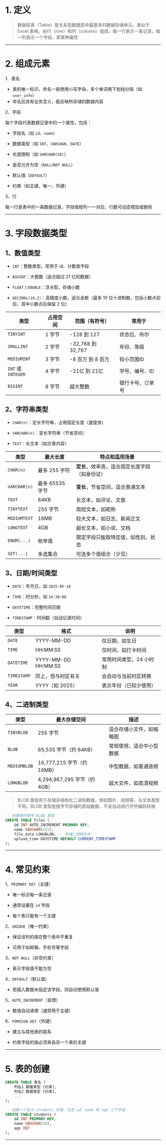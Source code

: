 
# 1. 定义

>数据库表（Table）是关系型数据库中最基本的数据存储单元，类似于 Excel 表格，由行（row）和列（column）组成，每一行表示一条记录，每一列表示一个字段，即某种属性

****
# 2. 组成元素

1、表名

- 表的唯一标识，命名一般使用小写字母，多个单词用下划线分隔（如 `user_info`）
- 命名应具有业务含义，能反映所存储的数据内容

2、字段

每个字段代表数据记录中的一个属性，包括：

- 字段名（如 `id`、`name`）

- 数据类型（如 `INT`、`VARCHAR`、`DATE`）

- 长度限制（如 `VARCHAR(50)`）

- 是否允许为空（`NULL`/`NOT NULL`）

- 默认值（`DEFAULT`）

- 约束（如主键、唯一、外键）

3、行

每一行是表中的一条数据记录，字段值按列一一对应，行数可动态增加或删除

****
# 3. 字段数据类型

## 1、数值类型

- `INT`：整数类型，常用于 id、计数类字段

- `BIGINT`：大整数（适合超过 21 亿的数据）

- `FLOAT` / `DOUBLE`：浮点型，存储小数

- `DECIMAL(10,2)`：高精度小数，适合金额（最多 10 位十进制数，包括小数点前后，其中小数点后保留 2 位）

|类型|占用空间|范围（有符号）|常用于|
|---|---|---|---|
|`TINYINT`|1 字节|-128 到 127|状态位、布尔|
|`SMALLINT`|2 字节|-32,768 到 32,767|年份、等级|
|`MEDIUMINT`|3 字节|-8 百万 到 8 百万|较小范围ID|
|`INT` 或 `INTEGER`|4 字节|-21亿 到 21亿|学号、编号、ID|
|`BIGINT`|8 字节|超大整数|银行卡号、订单号|


## 2、字符串类型

- `CHAR(n)`：定长字符串，占用固定长度（速度快）

- `VARCHAR(n)`：变长字符串（节省空间）

- `TEXT`：长文本（如文章内容）

| 类型           | 最大长度        | 特点和适用场景                   |
| ------------ | ----------- | ------------------------- |
| `CHAR(n)`    | 最多 255 字符   | **定长**，效率高，适合固定长度字段（如身份证） |
| `VARCHAR(n)` | 最多 65535 字节 | **变长**，节省空间，适合普通文本        |
| `TEXT`       | 64KB        | 长文本，如评论、文章                |
| `TINYTEXT`   | 255 字节      | 简短文本，如昵称                  |
| `MEDIUMTEXT` | 16MB        | 较大文本，如日志、新闻正文             |
| `LONGTEXT`   | 4GB         | 超长文本，如小说、文档               |
| `ENUM(...)`  | 枚举值         | 限定字段只能取特定值，如性别、状态         |
| `SET(...)`   | 多选集合        | 可选多个值组合（少见）               |


## 3、日期/时间类型

- `DATE`：年月日，如 `2025-05-18`

- `TIME`：时分秒，如 `14:30:00`

- `DATETIME`：完整时间日期

- `TIMESTAMP`：时间戳（自动记录时间）

| 类型          | 格式                  | 说明            |
| ----------- | ------------------- | ------------- |
| `DATE`      | YYYY-MM-DD          | 仅日期，如生日       |
| `TIME`      | HH:MM:SS            | 仅时间，如打卡时间     |
| `DATETIME`  | YYYY-MM-DD HH:MM:SS | 常用时间类型，24 小时制 |
| `TIMESTAMP` | 同上，但与时区有关           | 会自动与当前时区转换    |
| `YEAR`      | YYYY（如 2025）        | 表示年份（已较少使用）   |

## 4、二进制类型

|类型|最大存储空间|描述|
|---|---|---|
|`TINYBLOB`|255 字节|适合存储小文件，如缩略图|
|`BLOB`|65,535 字节（约 64KB）|常规使用，适合中小型数据|
|`MEDIUMBLOB`|16,777,215 字节（约 16MB）|中型数据，如普通音频|
|`LONGBLOB`|4,294,967,295 字节（约 4GB）|超大文件，如高清视频|

>BLOB 类型用于存储非结构化二进制数据，例如图片、视频等，与文本类型不同，BLOB 类型是按字节存储的原始数据，不会自动进行字符编码转换

```sql
-- 创建表时使用 BLOB 类型
CREATE TABLE files (
    id INT AUTO_INCREMENT PRIMARY KEY,
    name VARCHAR(255),
    file_data LONGBLOB, -- 存储二进制文件
    upload_time DATETIME DEFAULT CURRENT_TIMESTAMP
);
```

****
# 4. 常见约束

 1、`PRIMARY KEY`（主键）

- 唯一标识每一条记录

- 通常设置在 `id` 字段  

- 每个表只能有一个主键


2、`UNIQUE`（唯一约束）

- 保证该列的值在整个表中不重复

- 可用于如邮箱、手机号等字段


3、`NOT NULL`（非空约束）

- 表示字段值不能为空

4、`DEFAULT`（默认值）

- 若插入数据未指定该字段，则自动使用默认值


5、`AUTO_INCREMENT`（自增）

- 数值自动递增（通常用于主键）


6、`FOREIGN KEY`（外键）

- 建立与其他表的联系

- 约束字段的值必须来自另一个表的主键

****
# 5. 表的创建

```sql
CREATE TABLE 表名 (
    列名1 数据类型 [约束],
    列名2 数据类型 [约束],
    ...
);
```

```sql
-- 创建一个名为 students 的表，包含 id、name 和 age 三个字段
CREATE TABLE students (
    id INT PRIMARY KEY,
    name VARCHAR(50),
    age INT
);
```

****
